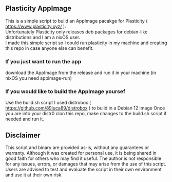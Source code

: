## Plasticity AppImage

This is a simple script to build an AppImage pacakge for Plasticity ( https://www.plasticity.xyz/ ).  
Unfortunately Plasticity only releases deb packages for debian-like distributions and I am a nixOS user.  
I made this simple script so I could run plasticity in my machine and creating this repo in case anyone else can benefit.   

### If you just want to run the app
download the AppImage from the release and run it in your machine (in nixOS you need appimage-run)  

### If you would like to build the AppImage yoursef
Use the build.sh script
I used distrobox ( https://github.com/89luca89/distrobox ) to build in a Debian 12 image
Once you are into your distr0 clon this repo, make changes to the build.sh script if needed and run it.

## Disclaimer

This script and binary are provided as-is, without any guarantees or warranty. Although it was created for personal use, it is being shared in good faith for others who may find it useful. The author is not responsible for any issues, errors, or damages that may arise from the use of this script. Users are advised to test and evaluate the script in their own environment and use it at their own risk.
